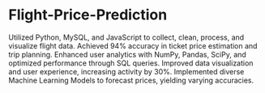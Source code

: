 # Flight-Price-Prediction
Utilized Python, MySQL, and JavaScript to collect, clean, process, and visualize flight data. Achieved 94% accuracy in ticket price estimation and trip planning. Enhanced user analytics with NumPy, Pandas, SciPy, and optimized performance through SQL queries. Improved data visualization and user experience, increasing activity by 30%.
Implemented diverse Machine Learning Models to forecast prices, yielding varying accuracies.
